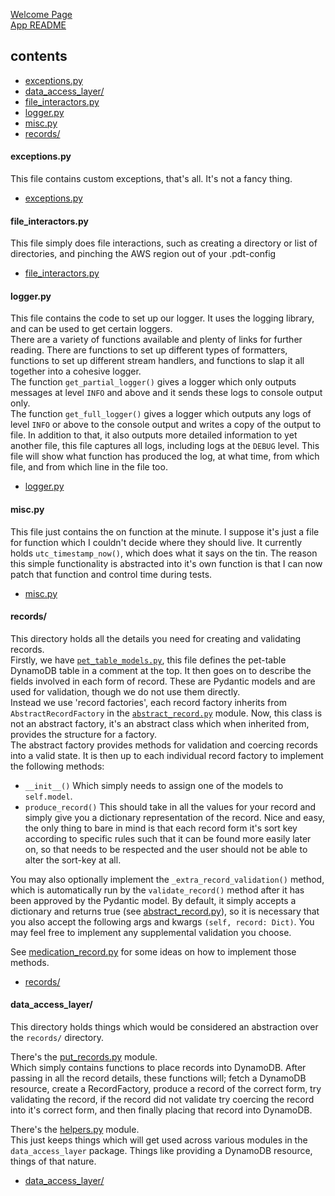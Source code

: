 [Welcome Page](../README.md)  
[App README](./APP_README.md)  

## __contents__
* [exceptions.py](#exceptionspy)
* [data_access_layer/]()
* [file_interactors.py](#file_interactorspy)
* [logger.py](#loggerpy)
* [misc.py](#miscpy)
* [records/](#records)

#### __exceptions.py__
This file contains custom exceptions, that's all. It's not a fancy thing.
* [exceptions.py](../app/supporting_cast/exceptions.py)

#### __file_interactors.py__
This file simply does file interactions, such as creating a directory or list of directories, and pinching the AWS region out of your .pdt-config
* [file_interactors.py](../app/supporting_cast/file_interactors.py)

#### __logger.py__
This file contains the code to set up our logger. It uses the logging library, and can be used to get certain loggers.  
There are a variety of functions available and plenty of links for further reading. There are functions to set up different types of formatters, functions to set up different stream handlers, and functions to slap it all together into a cohesive logger.  
The function `get_partial_logger()` gives a logger which only outputs messages at level `INFO` and above and it sends these logs to console output only.  
The function `get_full_logger()` gives a logger which outputs any logs of level `INFO` or above to the console output and writes a copy of the output to file. In addition to that, it also outputs more detailed information to yet another file, this file captures all logs, including logs at the `DEBUG` level. This file will show what function has produced the log, at what time, from which file, and from which line in the file too.
* [logger.py](../app/supporting_cast/logger.py)

#### __misc.py__
This file just contains the on function at the minute. I suppose it's just a file for function which I couldn't decide where they should live. It currently holds `utc_timestamp_now()`, which does what it says on the tin. The reason this simple functionality is abstracted into it's own function is that I can now patch that function and control time during tests.
* [misc.py](../app/supporting_cast/misc.py)

#### __records/__
This directory holds all the details you need for creating and validating records.  
Firstly, we have [`pet_table_models.py`](../app/supporting_cast/records/pet_table_models.py), this file defines the pet-table DynamoDB table in a comment at the top. It then goes on to describe the fields involved in each form of record. These are Pydantic models and are used for validation, though we do not use them directly.  
Instead we use 'record factories', each record factory inherits from `AbstractRecordFactory` in the [`abstract_record.py`](../app/supporting_cast/records/abstract_record.py) module. Now, this class is not an abstract factory, it's an abstract class which when inherited from, provides the structure for a factory.  
The abstract factory provides methods for validation and coercing records into a valid state. It is then up to each individual record factory to implement the following methods:
* `__init__()` Which simply needs to assign one of the models to `self.model`.
* `produce_record()` This should take in all the values for your record and simply give you a dictionary representation of the record. Nice and easy, the only thing to bare in mind is that each record form it's sort key according to specific rules such that it can be found more easily later on, so that needs to be respected and the user should not be able to alter the sort-key at all.  

You may also optionally implement the `_extra_record_validation()` method, which is automatically run by the `validate_record()` method after it has been approved by the Pydantic model. By default, it simply accepts a dictionary and returns true (see [abstract_record.py](../app/supporting_cast/records/abstract_record.py)), so it is necessary that you also accept the following args and kwargs `(self, record: Dict)`. You may feel free to implement any supplemental validation you choose.

See [medication_record.py](../app/supporting_cast/records/medication_record.py) for some ideas on how to implement those methods.  
* [records/](../app/supporting_cast/records/)

#### __data_access_layer/__
This directory holds things which would be considered an abstraction over the `records/` directory.  

There's the [put_records.py](../app/supporting_cast/data_access_layer/put_records.py) module.  
Which simply contains functions to place records into DynamoDB. After passing in all the record details, these functions will; fetch a DynamoDB resource, create a RecordFactory, produce a record of the correct form, try validating the record, if the record did not validate try coercing the record into it's correct form, and then finally placing that record into DynamoDB.  

There's the [helpers.py](../app/supporting_cast/data_access_layer/helpers.py) module.  
This just keeps things which will get used across various modules in the `data_access_layer` package. Things like providing a DynamoDB resource, things of that nature.

* [data_access_layer/](../app/supporting_cast/data_access_layer/)
